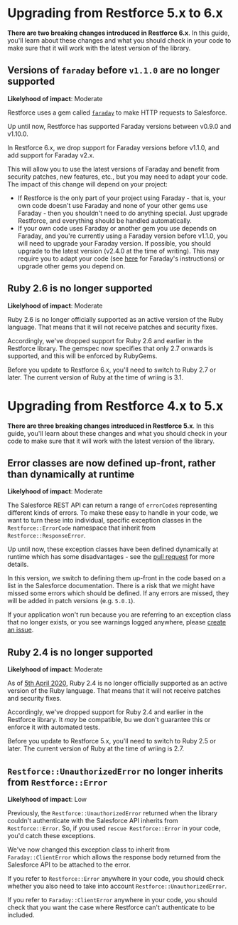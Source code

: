 # Upgrading from Restforce 5.x to 6.x

__There are two breaking changes introduced in Restforce 6.x__. In this guide, you'll learn about these changes and what you should check in your code to make sure that it will work with the latest version of the library.

## Versions of `faraday` before `v1.1.0` are no longer supported

__Likelyhood of impact__: Moderate

Restforce uses a gem called [`faraday`](https://github.com/lostisland/faraday) to make HTTP requests to Salesforce. 

Up until now, Restforce has supported Faraday versions between v0.9.0 and v1.10.0. 

In Restforce 6.x, we drop support for Faraday versions before v1.1.0, and add support for Faraday v2.x.

This will allow you to use the latest versions of Faraday and benefit from security patches, new features, etc., but you may need to adapt your code. The impact of this change will depend on your project:

* If Restforce is the only part of your project using Faraday - that is, your own code doesn't use Faraday and none of your other gems use Faraday - then you shouldn't need to do anything special. Just upgrade Restforce, and everything should be handled automatically.
* If your own code uses Faraday or another gem you use depends on Faraday, and you're currently using a Faraday version before v1.1.0, you will need to upgrade your Faraday version. If possible, you should upgrade to the latest version (v2.4.0 at the time of writing). This may require you to adapt your code (see [here](https://github.com/lostisland/faraday/blob/main/UPGRADING.md) for Faraday's instructions) or upgrade other gems you depend on.

## Ruby 2.6 is no longer supported

__Likelyhood of impact__: Moderate

Ruby 2.6 is no longer officially supported as an active version of the Ruby language. That means that it will not receive patches and security fixes.

Accordingly, we've dropped support for Ruby 2.6 and earlier in the Restforce library. The gemspec now specifies that only 2.7 onwards is supported, and this will be enforced by RubyGems.

Before you update to Restforce 6.x, you'll need to switch to Ruby 2.7 or later. The current version of Ruby at the time of wriing is 3.1.

# Upgrading from Restforce 4.x to 5.x

__There are three breaking changes introduced in Restforce 5.x__. In this guide, you'll learn about these changes and what you should check in your code to make sure that it will work with the latest version of the library.

## Error classes are now defined up-front, rather than dynamically at runtime

__Likelyhood of impact__: Moderate

The Salesforce REST API can return a range of `errorCode`s representing different kinds of errors. To make these easy to
handle in your code, we want to turn these into individual, specific exception classes in the `Restforce::ErrorCode` namespace that inherit from `Restforce::ResponseError`.

Up until now, these exception classes have been defined dynamically at runtime which has some disadvantages - see the [pull request](https://github.com/restforce/restforce/pull/551) for more details.

In this version, we switch to defining them up-front in the code based on a list in the Salesforce documentation. There is a risk that we might have missed some errors which should be defined. If any errors are missed, they will be added in patch versions (e.g. `5.0.1`). 

If your application won't run because you are referring to an exception class that no longer exists, or you see warnings logged anywhere, please [create an issue](https://github.com/restforce/restforce/issues/new?template=unhandled-salesforce-error.md&title=Unhandled+Salesforce+error%3A+%3Cinsert+error+code+here%3E).

## Ruby 2.4 is no longer supported

__Likelyhood of impact__: Moderate

As of [5th April 2020](https://www.ruby-lang.org/en/news/2020/04/05/support-of-ruby-2-4-has-ended/), Ruby 2.4 is no longer officially supported as an active version of the Ruby language. That means that it will not receive patches and security fixes.

Accordingly, we've dropped support for Ruby 2.4 and earlier in the Restforce library. It *may* be compatible, bu we don't guarantee this or enforce it with automated tests.

Before you update to Restforce 5.x, you'll need to switch to Ruby 2.5 or later. The current version of Ruby at the time of wriing is 2.7.

## `Restforce::UnauthorizedError` no longer inherits from `Restforce::Error`

__Likelyhood of impact__: Low

Previously, the `Restforce::UnauthorizedError` returned when the library couldn't authenticate with the Salesforce API inherits from `Restforce::Error`. So, if you used `rescue Restforce::Error` in your code, you'd catch these exceptions.

We've now changed this exception class to inherit from `Faraday::ClientError` which allows the response body returned from the Salesforce API to be attached to the error.

If you refer to `Restforce::Error` anywhere in your code, you should check whether you also need to take into account `Restforce::UnauthorizedError`.

If you refer to `Faraday::ClientError` anywhere in your code, you should check that you want the case where Restforce can't authenticate to be included.
